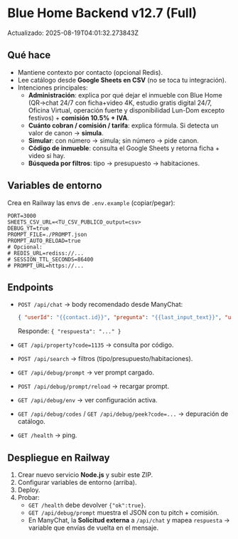 # Blue Home Backend v12.7 (Full)
Actualizado: 2025-08-19T04:01:32.273843Z

## Qué hace
- Mantiene contexto por contacto (opcional Redis).
- Lee catálogo desde **Google Sheets en CSV** (no se toca tu integración).
- Intenciones principales:
  - **Administración**: explica por qué dejar el inmueble con Blue Home (QR→chat 24/7 con ficha+video 4K, estudio gratis digital 24/7, Oficina Virtual, operación fuerte y disponibilidad Lun-Dom excepto festivos) + **comisión 10.5% + IVA**.
  - **Cuánto cobran / comisión / tarifa**: explica fórmula. Si detecta un valor de canon → **simula**.
  - **Simular**: con número → simula; sin número → pide canon.
  - **Código de inmueble**: consulta el Google Sheets y retorna ficha + video si hay.
  - **Búsqueda por filtros**: tipo → presupuesto → habitaciones.

## Variables de entorno
Crea en Railway las envs de `.env.example` (copiar/pegar):
```
PORT=3000
SHEETS_CSV_URL=<TU_CSV_PUBLICO_output=csv>
DEBUG_YT=true
PROMPT_FILE=./PROMPT.json
PROMPT_AUTO_RELOAD=true
# Opcional:
# REDIS_URL=rediss://...
# SESSION_TTL_SECONDS=86400
# PROMPT_URL=https://...
```

## Endpoints
- `POST /api/chat`  → body recomendado desde ManyChat:
  ```json
  { "userId": "{{contact.id}}", "pregunta": "{{last_input_text}}", "user_name": "{{contact.name}}" }
  ```
  Responde: `{ "respuesta": "..." }`

- `GET /api/property?code=1135` → consulta por código.
- `POST /api/search` → filtros (tipo/presupuesto/habitaciones).
- `GET /api/debug/prompt` → ver prompt cargado.
- `POST /api/debug/prompt/reload` → recargar prompt.
- `GET /api/debug/env` → ver configuración activa.
- `GET /api/debug/codes` / `GET /api/debug/peek?code=...` → depuración de catálogo.
- `GET /health` → ping.

## Despliegue en Railway
1. Crear nuevo servicio **Node.js** y subir este ZIP.
2. Configurar variables de entorno (arriba).
3. Deploy.
4. Probar:
   - `GET /health` debe devolver `{"ok":true}`.
   - `GET /api/debug/prompt` muestra el JSON con tu pitch + comisión.
   - En ManyChat, la **Solicitud externa** a `/api/chat` y mapea `respuesta` → variable que envías de vuelta en el mensaje.
